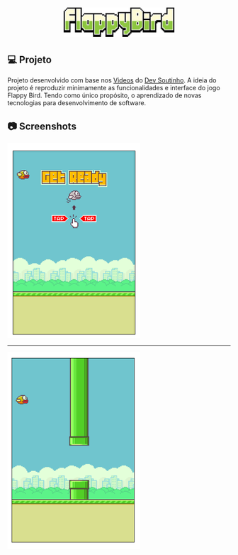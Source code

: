 <h1 align="center">
  <img alt="logo" title="logo" src=".github/logo.png" width="250px" />
</h1>


## 💻 Projeto

Projeto desenvolvido com base nos [Videos][playlist] do [Dev Soutinho][devsoutinho].
A ideia do projeto é reproduzir minimamente as funcionalidades e interface do jogo Flappy Bird. Tendo como único propósito, o aprendizado de novas tecnologias para desenvolvimento de software.


## 📷 Screenshots

<kbd>
  <img src=".github/screenshot-start.png" alt="start" width="300" />
</kbd>

---

<kbd>
  <img src=".github/screenshot-game.png" alt="game" width="300" />
</kbd>


[playlist]: https://www.youtube.com/watch?v=jOAU81jdi-c&list=PLTcmLKdIkOWmeNferJ292VYKBXydGeDej
[devsoutinho]: https://www.youtube.com/channel/UCzR2u5RWXWjUh7CwLSvbitA